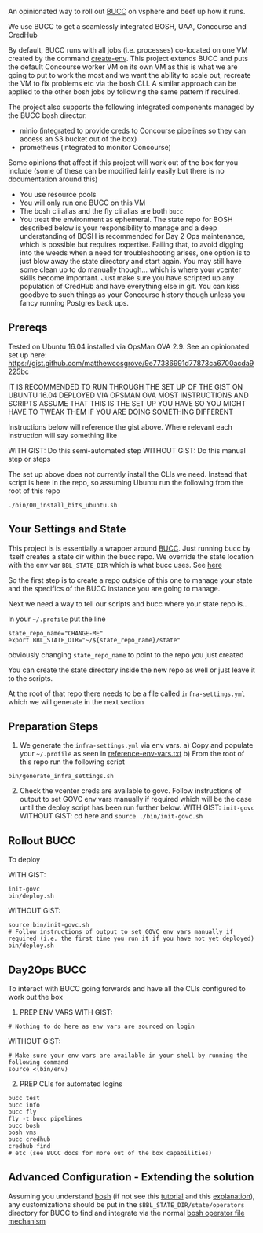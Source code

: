 An opinionated way to roll out [BUCC](https://github.com/starkandwayne/bucc) on vsphere and beef up how it runs.

We use BUCC to get a seamlessly integrated BOSH, UAA, Concourse and CredHub

By default, BUCC runs with all jobs (i.e. processes) co-located on one VM created by the command [create-env](https://bosh.io/docs/init-vsphere/). This project extends BUCC and puts the default Concourse worker VM on its own VM as this is what we are going to put to work the most and we want the ability to scale out, recreate the VM to fix problems etc via the bosh CLI. A similar approach can be applied to the other bosh jobs by following the same pattern if required.

The project also supports the following integrated components managed by the BUCC bosh director.
* minio (integrated to provide creds to Concourse pipelines so they can access an S3 bucket out of the box)
* prometheus (integrated to monitor Concourse)

Some opinions that affect if this project will work out of the box for you include (some of these can be modified fairly easily but there is no documentation around this)
* You use resource pools
* You will only run one BUCC on this VM
* The bosh cli alias and the fly cli alias are both `bucc`
* You treat the environment as ephemeral. The state repo for BOSH described below is your responsibility to manage and a deep understanding of BOSH is recommended for Day 2 Ops maintenance, which is possible but requires expertise. Failing that, to avoid digging into the weeds when a need for troubleshooting arises, one option is to just blow away the state directory and start again. You may still have some clean up to do manually though... which is where your vcenter skills become important. Just make sure you have scripted up any population of CredHub and have everything else in git. You can kiss goodbye to such things as your Concourse history though unless you fancy running Postgres back ups.

## Prereqs

Tested on Ubuntu 16.04 installed via OpsMan OVA 2.9. See an opinionated set up here: https://gist.github.com/matthewcosgrove/9e77386991d77873ca6700acda9225bc

IT IS RECOMMENDED TO RUN THROUGH THE SET UP OF THE GIST ON UBUNTU 16.04 DEPLOYED VIA OPSMAN OVA
MOST INSTRUCTIONS AND SCRIPTS ASSUME THAT THIS IS THE SET UP YOU HAVE SO YOU MIGHT HAVE TO TWEAK THEM IF YOU ARE DOING SOMETHING DIFFERENT

Instructions below will reference the gist above. Where relevant each instruction will say something like

WITH GIST: Do this semi-automated step
WITHOUT GIST: Do this manual step or steps

The set up above does not currently install the CLIs we need. Instead that script is here in the repo, so assuming Ubuntu run the following from the root of this repo

```
./bin/00_install_bits_ubuntu.sh
```

## Your Settings and State

This project is is essentially a wrapper around [BUCC](https://github.com/starkandwayne/bucc). Just running bucc by itself creates a state dir within the bucc repo. We override the state location with the env var `BBL_STATE_DIR` which is what bucc uses. See [here](https://github.com/starkandwayne/bucc/blob/2af7a2b47a151007b4db089f2349aa58bce8d1fc/bin/bucc#L8)

So the first step is to create a repo outside of this one to manage your state and the specifics of the BUCC instance you are going to manage.

Next we need a way to tell our scripts and bucc where your state repo is..

In your `~/.profile` put the line
```
state_repo_name="CHANGE-ME"
export BBL_STATE_DIR="~/${state_repo_name}/state"
```
obviously changing `state_repo_name` to point to the repo you just created

You can create the state directory inside the new repo as well or just leave it to the scripts.

At the root of that repo there needs to be a file called `infra-settings.yml` which we will generate in the next section

## Preparation Steps

1) We generate the `infra-settings.yml` via env vars.
  a) Copy and populate your `~/.profile` as seen in [reference-env-vars.txt](reference-env-vars.txt)
  b) From the root of this repo run the following script
```
bin/generate_infra_settings.sh
```

2) Check the vcenter creds are available to govc. Follow instructions of output to set GOVC env vars manually if required which will be the case until the deploy script has been run further below.
WITH GIST: `init-govc`
WITHOUT GIST: cd here and `source ./bin/init-govc.sh`

## Rollout BUCC

To deploy

WITH GIST:
```
init-govc
bin/deploy.sh
```

WITHOUT GIST:
```
source bin/init-govc.sh
# Follow instructions of output to set GOVC env vars manually if required (i.e. the first time you run it if you have not yet deployed)
bin/deploy.sh
```

## Day2Ops BUCC

To interact with BUCC going forwards and have all the CLIs configured to work out the box

1) PREP ENV VARS
WITH GIST:
```
# Nothing to do here as env vars are sourced on login
```

WITHOUT GIST:
```
# Make sure your env vars are available in your shell by running the following command
source <(bin/env)
```

2) PREP CLIs for automated logins
```
bucc test
bucc info
bucc fly
fly -t bucc pipelines
bucc bosh
bosh vms
bucc credhub
credhub find
# etc (see BUCC docs for more out of the box capabilities)
```

## Advanced Configuration - Extending the solution

Assuming you understand [bosh](https://bosh.io/docs/) (if not see this [tutorial](https://ultimateguidetobosh.com/) and this [explanation](https://bosh.io/docs/problems/)), any customizations should be put in the `$BBL_STATE_DIR/state/operators` directory for BUCC to find and integrate via the normal [bosh operator file mechanism](https://bosh.io/docs/cli-ops-files/)
